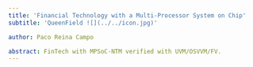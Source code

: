 ```yaml
---
title: 'Financial Technology with a Multi-Processor System on Chip'
subtitle: 'QueenField ![](../../icon.jpg)'

author: Paco Reina Campo

abstract: FinTech with MPSoC-NTM verified with UVM/OSVVM/FV.
---
```


